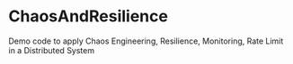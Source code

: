 # ChaosAndResilience
Demo code to apply Chaos Engineering, Resilience, Monitoring, Rate Limit in a Distributed System

